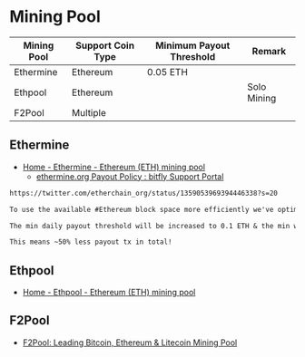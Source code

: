 # Mining Pool

| Mining Pool | Support Coin Type | Minimum Payout Threshold | Remark      |
| ----------- | ----------------- | ------------------------ | ----------- |
| Ethermine   | Ethereum          | 0.05 ETH                 |             |
| Ethpool     | Ethereum          |                          | Solo Mining |
| F2Pool      | Multiple          |                          |             |

## Ethermine

* [Home - Ethermine - Ethereum (ETH) mining pool](https://ethermine.org/)
  * [ethermine.org Payout Policy : bitfly Support Portal](https://support.bitfly.at/support/solutions/articles/8000060967-ethermine-org-payout-policy)

```txt
https://twitter.com/etherchain_org/status/1359053969394446338?s=20

To use the available #Ethereum block space more efficiently we've optimized our #Ethermine Pool payout policy.

The min daily payout threshold will be increased to 0.1 ETH & the min weekly payout threshold will be increased to 0.05 ETH.⛏

This means ~50% less payout tx in total!
```

## Ethpool

* [Home - Ethpool - Ethereum (ETH) mining pool](https://ethpool.org/)

## F2Pool

* [F2Pool: Leading Bitcoin, Ethereum & Litecoin Mining Pool](https://www.f2pool.com/)
